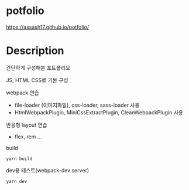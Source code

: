 # potfolio

https://assash17.github.io/potfolio/

# Description

간단하게 구성해본 포트폴리오

JS, HTML CSS로 기본 구성

webpack 연습

- file-loader (이미지파일), css-loader, sass-loader 사용
- HtmlWebpackPlugin, MiniCssExtractPlugin, CleanWebpackPlugin 사용

반응형 layout 연습

- flex, rem ...

build

```
yarn build
```

dev용 테스트(webpack-dev server)

```
yarn dev
```

